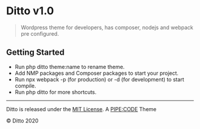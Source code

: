 Ditto v1.0
=====

> Wordpress theme for developers, has composer, nodejs and webpack pre configured.

## Getting Started

* Run php ditto theme:name to rename theme.
* Add NMP packages and Composer packages to start your project.
* Run npx webpack -p (for production) or -d (for development) to start compile.
* Run php ditto for more shortcuts.

----

Ditto is released under the [MIT License](https://opensource.org/licenses/MIT).
A [PIPE:CODE](https://pipe-code.github.io/) Theme

© Ditto 2020